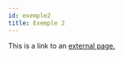 ```yaml
---
id: exemple2
title: Exemple 2
---
```


This is a link to an [external page.](http://www.example.com)